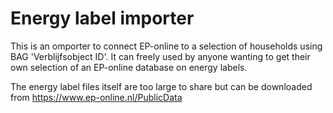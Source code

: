 # Energy label importer
This is an omporter to connect EP-online to a selection of households using BAG 'Verblijfsobject ID'.
It can freely used by anyone wanting to get their own selection of an EP-online database on energy labels.

The energy label files itself are too large to share but can be downloaded from https://www.ep-online.nl/PublicData
